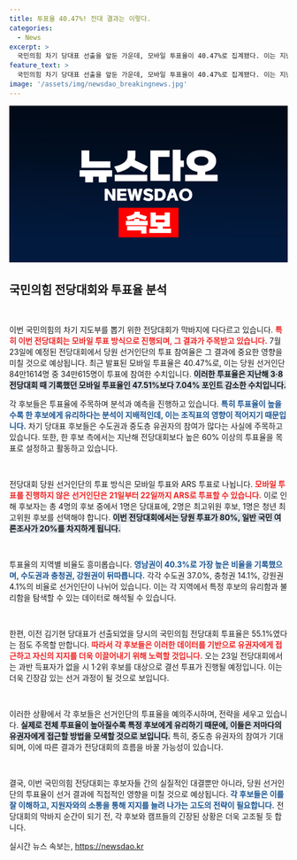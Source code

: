 ```yaml
---
title: 투표율 40.47%! 전대 결과는 이렇다.
categories:
  - News
excerpt: >
  국민의힘 차기 당대표 선출을 앞둔 가운데, 모바일 투표율이 40.47%로 집계됐다. 이는 지난해보다 다소 낮지만, 후보별로 유리한 투표율에 따라 경기 결과가 달라질 수 있다. 23일 전당대회의 향방이 궁금하다!
feature_text: >
  국민의힘 차기 당대표 선출을 앞둔 가운데, 모바일 투표율이 40.47%로 집계됐다. 이는 지난해보다 다소 낮지만, 후보별로 유리한 투표율에 따라 경기 결과가 달라질 수 있다. 23일 전당대회의 향방이 궁금하다!
image: '/assets/img/newsdao_breakingnews.jpg'
---
```


<p><img src="/assets/img/newsdao_breakingnews.jpg" alt="pcversion 속보" /></p>

<h2 data-ke-size="size26">국민의힘 전당대회와 투표율 분석</h2>

<p data-ke-size="size16">&nbsp;</p>

<p>이번 국민의힘의 차기 지도부를 뽑기 위한 전당대회가 막바지에 다다르고 있습니다. <b><span style="color: #ee2323;">특히 이번 전당대회는 모바일 투표 방식으로 진행되며, 그 결과가 주목받고 있습니다.</span></b> 7월 23일에 예정된 전당대회에서 당원 선거인단의 투표 참여율은 그 결과에 중요한 영향을 미칠 것으로 예상됩니다. 최근 발표된 모바일 투표율은 40.47%로, 이는 당원 선거인단 84만1614명 중 34만615명이 투표에 참여한 수치입니다. <b><span style="background-color: #21538527;">이러한 투표율은 지난해 3·8 전당대회 때 기록했던 모바일 투표율인 47.51%보다 7.04% 포인트 감소한 수치입니다.</span></b></p>

<p>각 후보들은 투표율에 주목하며 분석과 예측을 진행하고 있습니다. <b><span style="color: #1a5490;">특히 투표율이 높을수록 한 후보에게 유리하다는 분석이 지배적인데, 이는 조직표의 영향이 적어지기 때문입니다.</span></b> 차기 당대표 후보들은 수도권과 중도층 유권자의 참여가 많다는 사실에 주목하고 있습니다. 또한, 한 후보 측에서는 지난해 전당대회보다 높은 60% 이상의 투표율을 목표로 설정하고 활동하고 있습니다.</p>

<p data-ke-size="size16">&nbsp;</p>

<p>전당대회 당원 선거인단의 투표 방식은 모바일 투표와 ARS 투표로 나뉩니다. <b><span style="color: #ee2323;">모바일 투표를 진행하지 않은 선거인단은 21일부터 22일까지 ARS로 투표할 수 있습니다.</span></b> 이로 인해 후보자는 총 4명의 후보 중에서 1명은 당대표에, 2명은 최고위원 후보, 1명은 청년 최고위원 후보를 선택해야 합니다. <b><span style="background-color: #21538527;">이번 전당대회에서는 당원 투표가 80%, 일반 국민 여론조사가 20%를 차지하게 됩니다.</span></b></p>

<p data-ke-size="size16">&nbsp;</p>

<p>투표율의 지역별 비율도 흥미롭습니다. <b><span style="color: #1a5490;">영남권이 40.3%로 가장 높은 비율을 기록했으며, 수도권과 충청권, 강원권이 뒤따릅니다.</span></b> 각각 수도권 37.0%, 충청권 14.1%, 강원권 4.1%의 비율로 선거인단이 나뉘어 있습니다. 이는 각 지역에서 특정 후보의 유리함과 불리함을 탐색할 수 있는 데이터로 해석될 수 있습니다.</p>

<p data-ke-size="size16">&nbsp;</p>

<p>한편, 이전 김기현 당대표가 선출되었을 당시의 국민의힘 전당대회 투표율은 55.1%였다는 점도 주목할 만합니다. <b><span style="color: #ee2323;">따라서 각 후보들은 이러한 데이터를 기반으로 유권자에게 접근하고 자신의 지지를 더욱 이끌어내기 위해 노력할 것입니다.</span></b> 오는 23일 전당대회에서는 과반 득표자가 없을 시 1·2위 후보를 대상으로 결선 투표가 진행될 예정입니다. 이는 더욱 긴장감 있는 선거 과정이 될 것으로 보입니다.</p>

<p data-ke-size="size16">&nbsp;</p>

<p>이러한 상황에서 각 후보들은 선거인단의 투표율을 예의주시하며, 전략을 세우고 있습니다. <b><span style="background-color: #21538527;">실제로 전체 투표율이 높아질수록 특정 후보에게 유리하기 때문에, 이들은 저마다의 유권자에게 접근할 방법을 모색할 것으로 보입니다.</span></b> 특히, 중도층 유권자의 참여가 기대되며, 이에 따른 결과가 전당대회의 흐름을 바꿀 가능성이 있습니다. </p>

<p data-ke-size="size16">&nbsp;</p>

<p>결국, 이번 국민의힘 전당대회는 후보자들 간의 실질적인 대결뿐만 아니라, 당원 선거인단의 투표율이 선거 결과에 직접적인 영향을 미칠 것으로 예상됩니다. <b><span style="color: #1a5490;">각 후보들은 이를 잘 이해하고, 지원자와의 소통을 통해 지지를 늘려 나가는 고도의 전략이 필요합니다.</span></b> 전당대회의 막바지 순간이 되기 전, 각 후보와 캠프들의 긴장된 상황은 더욱 고조될 듯 합니다.</p>
실시간 뉴스 속보는, <a href="https://newsdao.kr" rel="dofollow">https://newsdao.kr</a>


